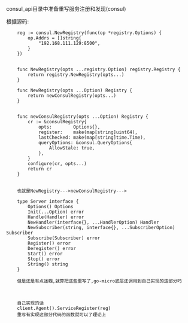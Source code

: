 consul_api目录中准备重写服务注册和发现(consul)

根据源码:
    
    	reg := consul.NewRegistry(func(op *registry.Options) {
    		op.Addrs = []string{
    			"192.168.111.129:8500",
    		}
    	})
    	
    	
    	func NewRegistry(opts ...registry.Option) registry.Registry {
        	return registry.NewRegistry(opts...)
        }
        
        func NewRegistry(opts ...Option) Registry {
        	return newConsulRegistry(opts...)
        }
        
        
        func newConsulRegistry(opts ...Option) Registry {
        	cr := &consulRegistry{
        		opts:        Options{},
        		register:    make(map[string]uint64),
        		lastChecked: make(map[string]time.Time),
        		queryOptions: &consul.QueryOptions{
        			AllowStale: true,
        		},
        	}
        	configure(cr, opts...)
        	return cr
        }
        
        
        也就是NewRegistry--->newConsulRegistry--->
        
        type Server interface {
        	Options() Options
        	Init(...Option) error
        	Handle(Handler) error
        	NewHandler(interface{}, ...HandlerOption) Handler
        	NewSubscriber(string, interface{}, ...SubscriberOption) Subscriber
        	Subscribe(Subscriber) error
        	Register() error
        	Deregister() error
        	Start() error
        	Stop() error
        	String() string
        }
        
        但是还是有点迷糊,就算把这些重写了,go-micro底层还调用到自己实现的这部分吗
        
        
        
        自己实现的话
        client.Agent().ServiceRegister(reg)
        重写有实现这部分代码的函数就可以了理论上